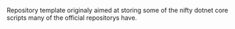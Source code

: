 Repository template originaly aimed at storing some of the nifty dotnet core scripts many of the official repositorys have.